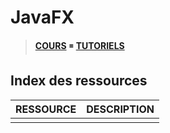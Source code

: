 # JavaFX

> [**COURS**](https://www.youtube.com/playlist?list=PLrSOXFDHBtfGPyx7UHfsJtrdnpa_ix0ah) ◾ [**TUTORIELS**](https://www.youtube.com/playlist?list=PLrSOXFDHBtfG1YTsSBwZ9KO8m7gk95MFV)

## Index des ressources

|RESSOURCE|DESCRIPTION|
|:--|:--|
|||
